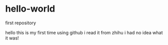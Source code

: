 # hello-world
first repository

hello
this is my first time using github
i read it from zhihu
i had no idea what it was!

